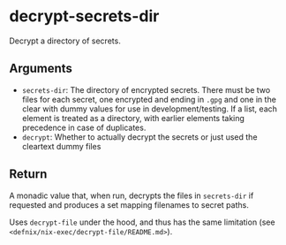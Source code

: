 decrypt-secrets-dir
===================

Decrypt a directory of secrets.

Arguments
----------

* `secrets-dir`: The directory of encrypted secrets. There must be two files for
  each secret, one encrypted and ending in `.gpg` and one in the clear with
  dummy values for use in development/testing. If a list, each element is
  treated as a directory, with earlier elements taking precedence in case of
  duplicates.
* `decrypt`: Whether to actually decrypt the secrets or just used the cleartext
  dummy files

Return
------

A monadic value that, when run, decrypts the files in `secrets-dir` if requested
and produces a set mapping filenames to secret paths.

Uses `decrypt-file` under the hood, and thus has the same limitation (see
`<defnix/nix-exec/decrypt-file/README.md>`).
